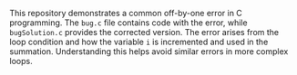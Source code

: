 This repository demonstrates a common off-by-one error in C programming. The `bug.c` file contains code with the error, while `bugSolution.c` provides the corrected version. The error arises from the loop condition and how the variable `i` is incremented and used in the summation.  Understanding this helps avoid similar errors in more complex loops.